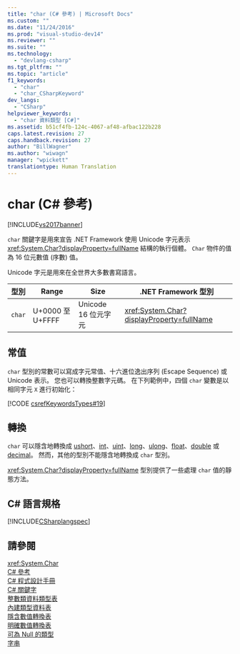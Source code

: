 ```yaml
---
title: "char (C# 參考) | Microsoft Docs"
ms.custom: ""
ms.date: "11/24/2016"
ms.prod: "visual-studio-dev14"
ms.reviewer: ""
ms.suite: ""
ms.technology: 
  - "devlang-csharp"
ms.tgt_pltfrm: ""
ms.topic: "article"
f1_keywords: 
  - "char"
  - "char_CSharpKeyword"
dev_langs: 
  - "CSharp"
helpviewer_keywords: 
  - "char 資料類型 [C#]"
ms.assetid: b51cf4fb-124c-4067-af48-afbac122b228
caps.latest.revision: 27
caps.handback.revision: 27
author: "BillWagner"
ms.author: "wiwagn"
manager: "wpickett"
translationtype: Human Translation
---
```

# char (C# 參考)
[!INCLUDE[vs2017banner](../../../csharp/includes/vs2017banner.md)]

`char` 關鍵字是用來宣告 .NET Framework 使用 Unicode 字元表示 <xref:System.Char?displayProperty=fullName> 結構的執行個體。  `Char` 物件的值為 16 位元數值 \(序數\) 值。  
  
 Unicode 字元是用來在全世界大多數書寫語言。  
  
|型別|Range|Size|.NET Framework 型別|  
|--------|-----------|----------|-----------------------|  
|`char`|U\+0000 至 U\+FFFF|Unicode 16 位元字元|<xref:System.Char?displayProperty=fullName>|  
  
## 常值  
 `char` 型別的常數可以寫成字元常值、十六進位逸出序列 \(Escape Sequence\) 或 Unicode 表示。  您也可以轉換整數字元碼。  在下列範例中，四個 `char` 變數是以相同字元 `X` 進行初始化：  
  
 [!CODE [csrefKeywordsTypes#19](../CodeSnippet/VS_Snippets_VBCSharp/csrefKeywordsTypes#19)]  
  
## 轉換  
 `char` 可以隱含地轉換成 [ushort](../../../csharp/language-reference/keywords/ushort.md)、[int](../../../csharp/language-reference/keywords/int.md)、[uint](../../../csharp/language-reference/keywords/uint.md)、[long](../../../csharp/language-reference/keywords/long.md)、[ulong](../../../csharp/language-reference/keywords/ulong.md)、[float](../../../csharp/language-reference/keywords/float.md)、[double](../../../csharp/language-reference/keywords/double.md) 或 [decimal](../../../csharp/language-reference/keywords/decimal.md)。  然而，其他的型別不能隱含地轉換成 `char` 型別。  
  
 <xref:System.Char?displayProperty=fullName> 型別提供了一些處理 `char` 值的靜態方法。  
  
## C\# 語言規格  
 [!INCLUDE[CSharplangspec](../../../csharp/language-reference/keywords/includes/csharplangspec_md.md)]  
  
## 請參閱  
 <xref:System.Char>   
 [C\# 參考](../../../csharp/language-reference/index.md)   
 [C\# 程式設計手冊](../../../csharp/programming-guide/index.md)   
 [C\# 關鍵字](../../../csharp/language-reference/keywords/index.md)   
 [整數類資料類型表](../../../csharp/language-reference/keywords/integral-types-table.md)   
 [內建類型資料表](../../../csharp/language-reference/keywords/built-in-types-table.md)   
 [隱含數值轉換表](../../../csharp/language-reference/keywords/implicit-numeric-conversions-table.md)   
 [明確數值轉換表](../../../csharp/language-reference/keywords/explicit-numeric-conversions-table.md)   
 [可為 Null 的類型](../../../csharp/programming-guide/nullable-types/index.md)   
 [字串](../../../csharp/programming-guide/strings/index.md)